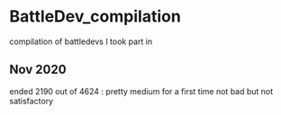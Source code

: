 # BattleDev_compilation
compilation of battledevs I took part in

## Nov 2020
ended 2190 out of 4624 : pretty medium for a first time
  not bad but not satisfactory
